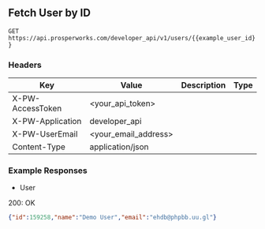 ## Fetch User by ID

```GET https://api.prosperworks.com/developer_api/v1/users/{{example_user_id}}```

### Headers

Key | Value | Description | Type
--- | --- | --- | ---
X-PW-AccessToken | <your_api_token> |  | 
X-PW-Application | developer_api |  | 
X-PW-UserEmail | <your_email_address> |  | 
Content-Type | application/json |  | 
### Example Responses

- User

200: OK
```json
{"id":159258,"name":"Demo User","email":"ehdb@phpbb.uu.gl"}
```
